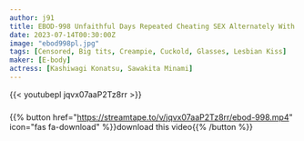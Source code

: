 ```yaml
---
author: j91
title: EBOD-998 Unfaithful Days Repeated Cheating SEX Alternately With Two Busty Convenience Store Colleagues With Opposite Personalities Kashiwagi Kashiwagi Minami Sawakita
date: 2023-07-14T00:30:00Z
image: "ebod998pl.jpg"
tags: [Censored, Big tits, Creampie, Cuckold, Glasses, Lesbian Kiss]
maker: [E-body]
actress: [Kashiwagi Konatsu, Sawakita Minami]
---
```



{{< youtubepl jqvx07aaP2Tz8rr >}}
###

{{% button href="https://streamtape.to/v/jqvx07aaP2Tz8rr/ebod-998.mp4" icon="fas fa-download" %}}download this video{{% /button %}}

